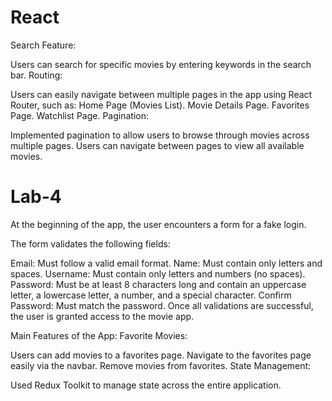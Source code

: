 # React

Search Feature:

Users can search for specific movies by entering keywords in the search bar.
Routing:

Users can easily navigate between multiple pages in the app using React Router, such as:
Home Page (Movies List).
Movie Details Page.
Favorites Page.
Watchlist Page.
Pagination:

Implemented pagination to allow users to browse through movies across multiple pages.
Users can navigate between pages to view all available movies.

# Lab-4

At the beginning of the app, the user encounters a form for a fake login.

The form validates the following fields:

Email: Must follow a valid email format.
Name: Must contain only letters and spaces.
Username: Must contain only letters and numbers (no spaces).
Password: Must be at least 8 characters long and contain an uppercase letter, a lowercase letter, a number, and a special character.
Confirm Password: Must match the password.
Once all validations are successful, the user is granted access to the movie app.

Main Features of the App:
Favorite Movies:

Users can add movies to a favorites page.
Navigate to the favorites page easily via the navbar.
Remove movies from favorites.
State Management:

Used Redux Toolkit to manage state across the entire application.
